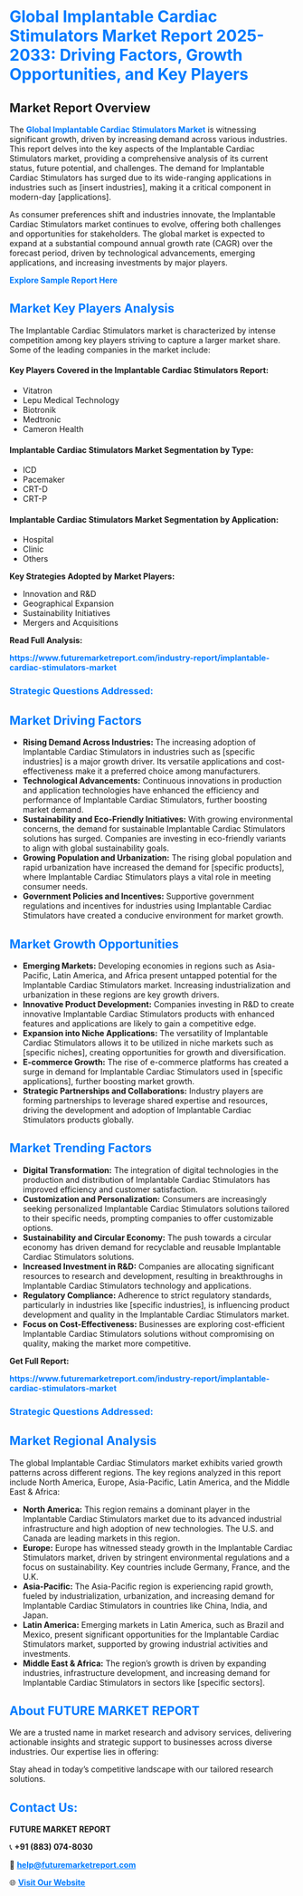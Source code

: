 <h1 style="color: #007BFF;">Global Implantable Cardiac Stimulators Market Report 2025-2033: Driving Factors, Growth Opportunities, and Key Players</h1>

<section id="overview">
<h2>Market Report Overview</h2>
<p>The <a href="https://www.futuremarketreport.com/industry-report/implantable-cardiac-stimulators-market" style="color: #007BFF; text-decoration: none;"><strong>Global Implantable Cardiac Stimulators Market</strong></a> is witnessing significant growth, driven by increasing demand across various industries. This report delves into the key aspects of the Implantable Cardiac Stimulators market, providing a comprehensive analysis of its current status, future potential, and challenges. The demand for Implantable Cardiac Stimulators has surged due to its wide-ranging applications in industries such as [insert industries], making it a critical component in modern-day [applications].</p>
<p>As consumer preferences shift and industries innovate, the Implantable Cardiac Stimulators market continues to evolve, offering both challenges and opportunities for stakeholders. The global market is expected to expand at a substantial compound annual growth rate (CAGR) over the forecast period, driven by technological advancements, emerging applications, and increasing investments by major players.</p>
</section>

<section id="overview">
<p><a href="https://www.futuremarketreport.com/request-sample/reportId=78545" style="color: #007BFF; text-decoration: none;"><strong>Explore Sample Report Here</strong></a></p>
</section>

<section id="key-players">
<h2 style="color: #007BFF;">Market Key Players Analysis</h2>
<p>The Implantable Cardiac Stimulators market is characterized by intense competition among key players striving to capture a larger market share. Some of the leading companies in the market include:</p>
<h4>Key Players Covered in the Implantable Cardiac Stimulators Report:</h4>
<ul><li>Vitatron</li><li>Lepu Medical Technology</li><li>Biotronik</li><li>Medtronic</li><li>Cameron Health</li></ul>
<h4>Implantable Cardiac Stimulators Market Segmentation by Type:</h4>
<ul><li>ICD</li><li>Pacemaker</li><li>CRT-D</li><li>CRT-P</li></ul>

<h4>Implantable Cardiac Stimulators Market Segmentation by Application:</h4>
<ul><li>Hospital</li><li>Clinic</li><li>Others</li></ul>
<p><strong>Key Strategies Adopted by Market Players:</strong></p>
<ul>
<li>Innovation and R&D</li>
<li>Geographical Expansion</li>
<li>Sustainability Initiatives</li>
<li>Mergers and Acquisitions</li>
</ul>
</section>

<section>
<p><strong>Read Full Analysis: </strong></p><a href="https://www.futuremarketreport.com/industry-report/implantable-cardiac-stimulators-market" style="color: #007BFF; text-decoration: none;"><strong>https://www.futuremarketreport.com/industry-report/implantable-cardiac-stimulators-market</strong></a>
<h3 style="color: #007BFF;">Strategic Questions Addressed:</h3>
</section>

<section id="driving-factors">
<h2 style="color: #007BFF;">Market Driving Factors</h2>
<ul>
<li><strong>Rising Demand Across Industries:</strong> The increasing adoption of Implantable Cardiac Stimulators in industries such as [specific industries] is a major growth driver. Its versatile applications and cost-effectiveness make it a preferred choice among manufacturers.</li>
<li><strong>Technological Advancements:</strong> Continuous innovations in production and application technologies have enhanced the efficiency and performance of Implantable Cardiac Stimulators, further boosting market demand.</li>
<li><strong>Sustainability and Eco-Friendly Initiatives:</strong> With growing environmental concerns, the demand for sustainable Implantable Cardiac Stimulators solutions has surged. Companies are investing in eco-friendly variants to align with global sustainability goals.</li>
<li><strong>Growing Population and Urbanization:</strong> The rising global population and rapid urbanization have increased the demand for [specific products], where Implantable Cardiac Stimulators plays a vital role in meeting consumer needs.</li>
<li><strong>Government Policies and Incentives:</strong> Supportive government regulations and incentives for industries using Implantable Cardiac Stimulators have created a conducive environment for market growth.</li>
</ul>
</section>

<section id="growth-opportunities">
<h2 style="color: #007BFF;">Market Growth Opportunities</h2>
<ul>
<li><strong>Emerging Markets:</strong> Developing economies in regions such as Asia-Pacific, Latin America, and Africa present untapped potential for the Implantable Cardiac Stimulators market. Increasing industrialization and urbanization in these regions are key growth drivers.</li>
<li><strong>Innovative Product Development:</strong> Companies investing in R&D to create innovative Implantable Cardiac Stimulators products with enhanced features and applications are likely to gain a competitive edge.</li>
<li><strong>Expansion into Niche Applications:</strong> The versatility of Implantable Cardiac Stimulators allows it to be utilized in niche markets such as [specific niches], creating opportunities for growth and diversification.</li>
<li><strong>E-commerce Growth:</strong> The rise of e-commerce platforms has created a surge in demand for Implantable Cardiac Stimulators used in [specific applications], further boosting market growth.</li>
<li><strong>Strategic Partnerships and Collaborations:</strong> Industry players are forming partnerships to leverage shared expertise and resources, driving the development and adoption of Implantable Cardiac Stimulators products globally.</li>
</ul>
</section>

<section id="trending-factors">
<h2 style="color: #007BFF;">Market Trending Factors</h2>
<ul>
<li><strong>Digital Transformation:</strong> The integration of digital technologies in the production and distribution of Implantable Cardiac Stimulators has improved efficiency and customer satisfaction.</li>
<li><strong>Customization and Personalization:</strong> Consumers are increasingly seeking personalized Implantable Cardiac Stimulators solutions tailored to their specific needs, prompting companies to offer customizable options.</li>
<li><strong>Sustainability and Circular Economy:</strong> The push towards a circular economy has driven demand for recyclable and reusable Implantable Cardiac Stimulators solutions.</li>
<li><strong>Increased Investment in R&D:</strong> Companies are allocating significant resources to research and development, resulting in breakthroughs in Implantable Cardiac Stimulators technology and applications.</li>
<li><strong>Regulatory Compliance:</strong> Adherence to strict regulatory standards, particularly in industries like [specific industries], is influencing product development and quality in the Implantable Cardiac Stimulators market.</li>
<li><strong>Focus on Cost-Effectiveness:</strong> Businesses are exploring cost-efficient Implantable Cardiac Stimulators solutions without compromising on quality, making the market more competitive.</li>
</ul>
</section>

<section>
<p><strong>Get Full Report: </strong></p><a href="https://www.futuremarketreport.com/industry-report/implantable-cardiac-stimulators-market" style="color: #007BFF; text-decoration: none;"><strong>https://www.futuremarketreport.com/industry-report/implantable-cardiac-stimulators-market</strong></a>
<h3 style="color: #007BFF;">Strategic Questions Addressed:</h3>
</section>


<section id="regional-analysis">
<h2 style="color: #007BFF;">Market Regional Analysis</h2>
<p>The global Implantable Cardiac Stimulators market exhibits varied growth patterns across different regions. The key regions analyzed in this report include North America, Europe, Asia-Pacific, Latin America, and the Middle East & Africa:</p>
<ul>
<li><strong>North America:</strong> This region remains a dominant player in the Implantable Cardiac Stimulators market due to its advanced industrial infrastructure and high adoption of new technologies. The U.S. and Canada are leading markets in this region.</li>
<li><strong>Europe:</strong> Europe has witnessed steady growth in the Implantable Cardiac Stimulators market, driven by stringent environmental regulations and a focus on sustainability. Key countries include Germany, France, and the U.K.</li>
<li><strong>Asia-Pacific:</strong> The Asia-Pacific region is experiencing rapid growth, fueled by industrialization, urbanization, and increasing demand for Implantable Cardiac Stimulators in countries like China, India, and Japan.</li>
<li><strong>Latin America:</strong> Emerging markets in Latin America, such as Brazil and Mexico, present significant opportunities for the Implantable Cardiac Stimulators market, supported by growing industrial activities and investments.</li>
<li><strong>Middle East & Africa:</strong> The region’s growth is driven by expanding industries, infrastructure development, and increasing demand for Implantable Cardiac Stimulators in sectors like [specific sectors].</li>
</ul>
</section>

<footer>
<h2 style="color: #007BFF;">About FUTURE MARKET REPORT</h2>
<p>We are a trusted name in market research and advisory services, delivering actionable insights and strategic support to businesses across diverse industries. Our expertise lies in offering:</p>

<p>Stay ahead in today’s competitive landscape with our tailored research solutions.</p>

<h2 style="color: #007BFF;">Contact Us:</h2>
<p><strong>FUTURE MARKET REPORT</strong></p>
<p>📞 <strong>+91 (883) 074-8030</strong></p>
<p>📧 <strong><a href="mailto:help@futuremarketreport.com" style="color: #007BFF;">help@futuremarketreport.com</a></strong></p>
<p>🌐 <strong><a href="https://www.futuremarketreport.com/" style="color: #007BFF;">Visit Our Website</a></strong></p>
</footer>